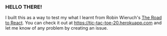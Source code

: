 ### HELLO THERE!

I built this as a way to test my what I learnt
from Robin Wieruch's [The Road to React](https://www.roadtoreact.com).
You can check it out at https://tic-tac-toe-20.herokuapp.com and let me know of any problem by creating an issue.
